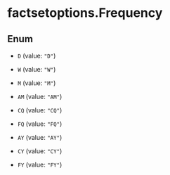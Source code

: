 # factsetoptions.Frequency

## Enum


* `D` (value: `"D"`)

* `W` (value: `"W"`)

* `M` (value: `"M"`)

* `AM` (value: `"AM"`)

* `CQ` (value: `"CQ"`)

* `FQ` (value: `"FQ"`)

* `AY` (value: `"AY"`)

* `CY` (value: `"CY"`)

* `FY` (value: `"FY"`)


